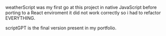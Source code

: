 weatherScript was my first go at this project in native JavaScript before porting to a React enviroment it did not work correctly so i had to 
refactor EVERYTHING.

scriptGPT is the final version present in my portfolio.
